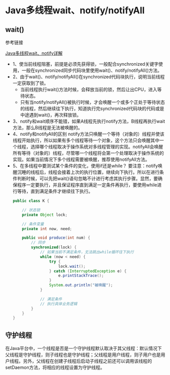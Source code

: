 # Java多线程wait、notify/notifyAll
## wait()
参考链接

[Java多线程wait、notify详解](https://www.cnblogs.com/moongeek/p/7631447.html)

* 1、使当前线程阻塞，前提是必须先获得锁，一般配合synchronized关键字使用，一般在synchronized同步代码块里使用wait()、notify/notifyAll()方法。
* 2、由于wait()、notify/notifyAll()在synchronized代码块执行，说明当前线程一定获取到了锁。
  * 当前线程执行wait()方法时候，会释放当前的锁，然后让出CPU，进入等待状态。
  * 只有当notify/notifyAll()被执行时候，才会唤醒一个或多个正处于等待状态的线程，然后继续往下执行，知道执行完synchronized代码块的代码或是中途遇到wait()，再次释放锁。
* 3、notify和wait顺序不能错，如果A线程先执行notify方法，B线程再执行wait方法，那么B线程是无法被唤醒的。
* 4、notify和notifyAll的区别
  notify方法只唤醒一个等待（对象的）线程并使该线程开始执行，所以如果有多个线程等待一个对象，这个方法只会唤醒其中一个线程，选择哪个线程取决于操作系统对多线程管理的实现。notifyAll会唤醒所有等待（对象的）线程，尽管哪一个线程将会第一个处理取决于操作系统的实现。如果当前情况下多个线程需要被唤醒，推荐使用notifyAll方法。
* 5、在多线程中要测试某个条件的变化，使用if还是while？
  要注意：notify唤醒沉睡的线程后，线程会接着上次的执行位置，继续向下执行。所以在进行条件判断时候，可以先把wait()语句忽略不计进行考虑其执行步骤。显然，要确保程序一定要执行，并且保证程序直到满足一定条件再执行，要使用while进行等待，直到满足条件才继续往下执行。
  ```java
  public class K {
  
      // 状态锁
      private Object lock;
  
      // 条件变量
      private int now, need;
  
      public void produce(int num) {
          // 同步
          synchronized(lock) {
              // 如果当前不满足条件，无法跳出while循环往下执行
              while (now < need) {
                  try {
                      lock.wait();
                  } catch (InterruptedException e) {
                      e.printStackTrace();
                  }
                  System.out.println("被唤醒");
              }
  
              // 满足条件
              // 执行具体业务逻辑
          }
      }
  }
  ```

## 守护线程

在Java平台中，一个线程是否是一个守护线程默认取决于其父线程：默认情况下父线程是守护线程，则子线程也是守护线程；父线程是用户线程，则子用户也是用户线程。另外，父线程在创建子线程后启动子线程之前还可以调用该线程的setDaemon方法，将相应的线程设置为守护线程。